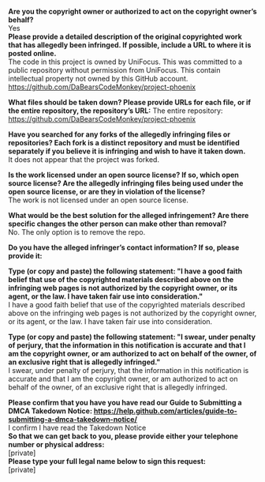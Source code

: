 **Are you the copyright owner or authorized to act on the copyright owner’s behalf?**  
Yes  
**Please provide a detailed description of the original copyrighted work that has allegedly been infringed. If possible, include a URL to where it is posted online.**  
The code in this project is owned by UniFocus. This was committed to a public repository without permission from UniFocus. This contain intellectual property not owned by this GitHub account.   https://github.com/DaBearsCodeMonkey/project-phoenix

**What files should be taken down? Please provide URLs for each file, or if the entire repository, the repository’s URL:** The entire repository: https://github.com/DaBearsCodeMonkey/project-phoenix

**Have you searched for any forks of the allegedly infringing files or repositories? Each fork is a distinct repository and must be identified separately if you believe it is infringing and wish to have it taken down.**  
It does not appear that the project was forked.

**Is the work licensed under an open source license? If so, which open source license? Are the allegedly infringing files being used under the open source license, or are they in violation of the license?**  
The work is not licensed under an open source license.

**What would be the best solution for the alleged infringement? Are there specific changes the other person can make other than removal?**  
No. The only option is to remove the repo.

**Do you have the alleged infringer’s contact information? If so, please provide it:**

**Type (or copy and paste) the following statement: "I have a good faith belief that use of the copyrighted materials described above on the infringing web pages is not authorized by the copyright owner, or its agent, or the law. I have taken fair use into consideration."**  
I have a good faith belief that use of the copyrighted materials described above on the infringing web pages is not authorized by the copyright owner, or its agent, or the law. I have taken fair use into consideration.

**Type (or copy and paste) the following statement: "I swear, under penalty of perjury, that the information in this notification is accurate and that I am the copyright owner, or am authorized to act on behalf of the owner, of an exclusive right that is allegedly infringed."**  
I swear, under penalty of perjury, that the information in this notification is accurate and that I am the copyright owner, or am authorized to act on behalf of the owner, of an exclusive right that is allegedly infringed.

**Please confirm that you have you have read our Guide to Submitting a DMCA Takedown Notice: https://help.github.com/articles/guide-to-submitting-a-dmca-takedown-notice/**  
I confirm I have read the Takedown Notice  
**So that we can get back to you, please provide either your telephone number or physical address:**  
[private]  
**Please type your full legal name below to sign this request:**  
[private]
